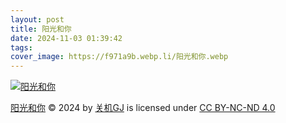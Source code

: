 ```yaml
---
layout: post
title: 阳光和你
date: 2024-11-03 01:39:42
tags:
cover_image: https://f971a9b.webp.li/阳光和你.webp
---
```


[![阳光和你](https://f971a9b.webp.li/阳光和你.webp)](https://pic.guanjigj.green/阳光和你.webp)

[阳光和你](https://guanjigj.green/阳光和你) © 2024 by [关机GJ](https://guanjigj.green) is licensed under [CC BY-NC-ND 4.0](https://creativecommons.org/licenses/by-nc-nd/4.0/)